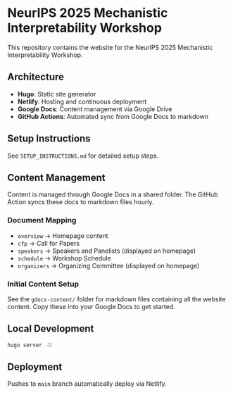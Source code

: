 # NeurIPS 2025 Mechanistic Interpretability Workshop

This repository contains the website for the NeurIPS 2025 Mechanistic Interpretability Workshop.

## Architecture

- **Hugo**: Static site generator
- **Netlify**: Hosting and continuous deployment
- **Google Docs**: Content management via Google Drive
- **GitHub Actions**: Automated sync from Google Docs to markdown

## Setup Instructions

See `SETUP_INSTRUCTIONS.md` for detailed setup steps.

## Content Management

Content is managed through Google Docs in a shared folder. The GitHub Action syncs these docs to markdown files hourly.

### Document Mapping

- `overview` → Homepage content
- `cfp` → Call for Papers
- `speakers` → Speakers and Panelists (displayed on homepage)
- `schedule` → Workshop Schedule  
- `organizers` → Organizing Committee (displayed on homepage)

### Initial Content Setup

See the `gdocs-content/` folder for markdown files containing all the website content. Copy these into your Google Docs to get started.

## Local Development

```bash
hugo server -D
```

## Deployment

Pushes to `main` branch automatically deploy via Netlify.
